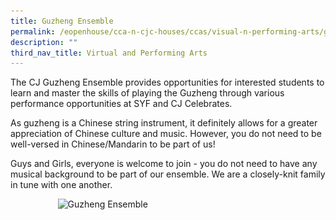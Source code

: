 ```yaml
---
title: Guzheng Ensemble
permalink: /eopenhouse/cca-n-cjc-houses/ccas/visual-n-performing-arts/guzheng-ensemble/
description: ""
third_nav_title: Virtual and Performing Arts
---
```

The CJ Guzheng Ensemble provides opportunities for interested students to learn and master the skills of playing the Guzheng through various performance opportunities at SYF and CJ Celebrates.

  

As guzheng is a Chinese string instrument, it definitely allows for a greater appreciation of Chinese culture and music. However, you do not need to be well-versed in Chinese/Mandarin to be part of us!

  

Guys and Girls, everyone is welcome to join - you do not need to have any musical background to be part of our ensemble. We are a closely-knit family in tune with one another.

<style>  
img {  
  display: block;  
  margin-left: auto;  
  margin-right: auto;  
}  
</style>  
<img style="width:70%;" alt="Guzheng Ensemble" src="![](/images/guzheng%20ensemble.jpg)">  
  
